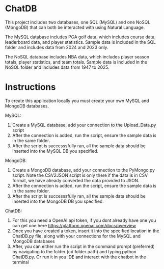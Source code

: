# ChatDB

This project includes two databases, one SQL (MySQL) and one NoSQL (MongoDB) that can both be interacted with using Natural Language.

The MySQL database includes PGA golf data, which includes course data, leaderboard data, and player statistics. Sample data is included in the SQL folder and includes data from 2024 and 2023 only. 

The NoSQL database includes NBA data, which includes player season totals, player statistics, and team totals. Sample data is included in the NoSQL folder and includes data from 1947 to 2025.


# Instructions

To create this application locally you must create your own MySQL and MongoDB databases.

MySQL: 

1. Create a MySQL database, add your connection to the Upload_Data.py script
2. After the connection is added, run the script, ensure the sample data is in the same folder. 
3. After the script is successsfully ran, all the sample data should be inserted into the MySQL DB you specified. 


MongoDB:

1. Create a MongoDB database, add your connection to the PyMongo.py script. Note the CSV2JSON script is only there if the data is in CSV format, we have already converted the data provided to JSON.
2. After the connection is added, run the script, ensure the sample data is in the same folder. 
3. After the script is successsfully ran, all the sample data should be inserted into the MongoDB DB you specified.


ChatDB:

1. For this you need a OpenAI api token, if you dont already have one you can get one here https://platform.openai.com/docs/overview
2. Once you have created a token, insert it into the specified location in the ChatDB.py file, along with your connections for the MySQL and MongoDB databases
3. After, you can either run the script in the command prompt (preferred) by navigating to the folder (cd folder path) and typing python ChatDB.py. Or run it in you IDE and interact with the chatbot in the terminal
